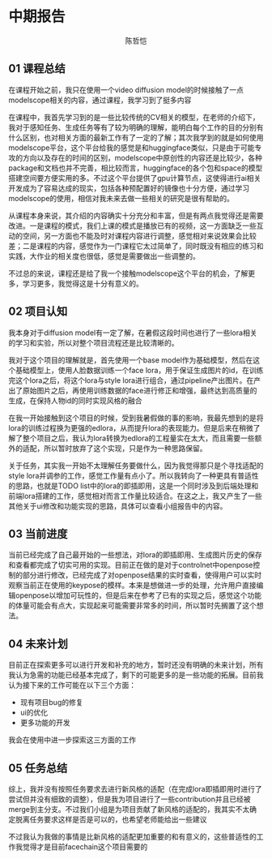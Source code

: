 # 中期报告

<div align="center">陈哲恺</div>

## 01 课程总结

在课程开始之前，我只在使用一个video diffusion model的时候接触了一点modelscope相关的内容，通过课程，我学习到了挺多内容

在课程中，我首先学习到的是一些比较传统的CV相关的模型，在老师的介绍下，我对于感知任务、生成任务等有了较为明确的理解，能明白每个工作的目的分别有什么区别，也对相关方面的最新工作有了一定的了解；其次我学到的就是如何使用modelscope平台，这个平台给我的感觉是和huggingface类似，只是由于可能专攻的方向以及存在的时间的区别，modelscope中原创性的内容还是比较少，各种package和文档也并不完善，相比较而言，huggingface的各个包和space的模型搭建空间要方便实用的多。不过这个平台提供了gpu计算节点，这使得进行ai相关开发成为了容易达成的现实，包括各种预配置好的镜像也十分方便，通过学习modelscope的使用，相信对我未来去做一些相关的研究是很有帮助的。

从课程本身来说，其介绍的内容确实十分充分和丰富，但是有两点我觉得还是需要改进。一是课程的模式，我们上课的模式是播放已有的视频，这一方面缺乏一些互动的空间，另一方面也不能及时对课程内容进行调整，感觉相对来说效果会比较差；二是课程的内容，感觉作为一门课程它太过简单了，同时既没有相应的练习和实践，大作业的相关度也很低，感觉是需要做出一些调整的。

不过总的来说，课程还是给了我一个接触modelscope这个平台的机会，了解更多，学习更多，我觉得这是十分有意义的。

## 02 项目认知

我本身对于diffusion model有一定了解，在暑假这段时间也进行了一些lora相关的学习和实验，所以对整个项目流程还是比较清晰的。

我对于这个项目的理解就是，首先使用一个base model作为基础模型，然后在这个基础模型上，使用人脸数据训练一个face lora，用于保证生成图片的id，在训练完这个lora之后，将这个lora与style lora进行组合，通过pipeline产出图片。在产出了原始图片之后，再使用训练数据的face进行修正和增强，最终达到高质量的生成，在保持人物id的同时实现风格的融合

在我一开始接触到这个项目的时候，受到我暑假做的事的影响，我最先想到的是将lora的训练过程换为更强的edlora，从而提升lora的表现能力。但是后来在稍微了解了整个项目之后，我认为lora转换为edlora的工程量实在太大，而且需要一些额外的适配，所以暂时放弃了这个实现，只是作为一种思路保留。

关于任务，其实我一开始不太理解任务要做什么，因为我觉得那只是个寻找适配的style lora并调参的工作，感觉工作量有点小了。所以我转向了一种更具有普适性的思路，也就是TODO list中的lora的即插即用，这是一个同时涉及到后端处理和前端lora搭建的工作，感觉相对而言工作量比较适合。在这之上，我又产生了一些其他关于ui修改和功能实现的思路，具体可以查看小组报告中的内容。



## 03 当前进度

当前已经完成了自己最开始的一些想法，对lora的即插即用、生成图片历史的保存和查看都完成了切实可用的实现。目前正在做的是对于controlnet中openpose控制的部分进行修改，已经完成了对openpose结果的实时查看，使得用户可以实时观察当前正在使用的keypose的模样。本来是想做进一步的处理，允许用户直接编辑openpose以增加可玩性的，但是后来在参考了已有的实现之后，感觉这个功能的体量可能会有点大，实现起来可能需要非常多的时间，所以暂时先搁置了这个想法。



## 04 未来计划

目前正在探索更多可以进行开发和补充的地方，暂时还没有明确的未来计划，所有我认为急需的功能已经基本完成了，剩下的可能更多的是一些功能的拓展。目前我认为接下来的工作可能在以下三个方面：

- 现有项目bug的修复
- ui的优化
- 更多功能的开发

我会在使用中进一步探索这三方面的工作



## 05 任务总结

综上，我并没有按照任务要求去进行新风格的适配（在完成lora即插即用时进行了尝试但并没有细致的调整），但是我为项目进行了一些contribution并且已经被merge到主分支。不过我们小组是为项目贡献了新风格的适配的，我其实不太确定脱离任务要求这样是否是可以的，也希望老师能给出一些建议

不过我认为我做的事情是比新风格的适配更加重要的和有意义的，这些普适性的工作我觉得才是目前facechain这个项目需要的
